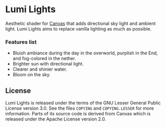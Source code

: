 # Lumi Lights
Aesthetic shader for [Canvas](https://github.com/grondag/canvas) that adds directional sky light and ambient light. Lumi Lights aims to replace vanilla lighting as much as possible.

### Features list
- Bluish ambiance during the day in the overworld, purplish in the End, and fog-colored in the nether.
- Brighter sun with directional light.
- Clearer and shinier water.
- Bloom on the sky.

## License
Lumi Lights is released under the terms of the GNU Lesser General Public License version 3.0. See the files `COPYING` and `COPYING.LESSER` for more information.
Parts of its source code is derived from Canvas which is released under the Apache License version 2.0.
